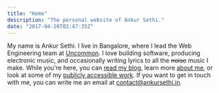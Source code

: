 ```yaml
---
title: "Home"
description: "The personal website of Ankur Sethi."
date: "2017-04-20T02:47:35Z"
---
```


My name is Ankur Sethi. I live in Bangalore, where I lead the Web Engineering team at [Uncommon](http://uncommon.is). I love building software, producing electronic music, and occasionally writing lyrics to all the <s>noise</s> music I make. While you're here, you can [read my blog](/blog/), learn more [about me](https://ankursethi.in/about-contact/), or look at some of my [publicly accessible work](https://ankursethi.in/work/). If you want to get in touch with me, you can write me an email at [contact@ankursethi.in](mailto:contact@ankursethi.in).